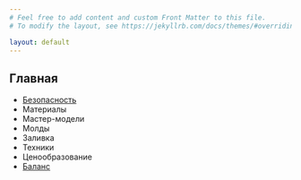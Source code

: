 ```yaml
---
# Feel free to add content and custom Front Matter to this file.
# To modify the layout, see https://jekyllrb.com/docs/themes/#overriding-theme-defaults

layout: default
---
```


## Главная

- [Безопасность](/safety)
- Материалы
- Мастер-модели
- Молды
- Заливка
- Техники
- Ценообразование
- [Баланс](/balance)
